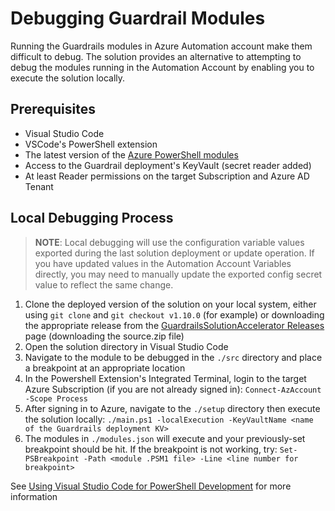 # Debugging Guardrail Modules

Running the Guardrails modules in Azure Automation account make them difficult to debug. The solution provides an alternative to attempting to debug the modules running in the Automation Account by enabling you to execute the solution locally. 

## Prerequisites

- Visual Studio Code
- VSCode's PowerShell extension
- The latest version of the [Azure PowerShell modules](https://learn.microsoft.com/powershell/azure/install-az-ps)
- Access to the Guardrail deployment's KeyVault (secret reader added)
- At least Reader permissions on the target Subscription and Azure AD Tenant 

## Local Debugging Process

> **NOTE**: Local debugging will use the configuration variable values exported during the last solution deployment or update operation. If you have updated values in the Automation Account Variables directly, you may need to manually update the exported config secret value to reflect the same change. 

1. Clone the deployed version of the solution on your local system, either using `git clone` and `git checkout v1.10.0` (for example) or downloading the appropriate release from the [GuardrailsSolutionAccelerator Releases](https://github.com/Azure/GuardrailsSolutionAccelerator/releases) page (downloading the source.zip file)
1. Open the solution directory in Visual Studio Code
1. Navigate to the module to be debugged in the `./src` directory and place a breakpoint at an appropriate location
1. In the Powershell Extension's Integrated Terminal, login to the target Azure Subscription (if you are not already signed in): `Connect-AzAccount -Scope Process`
1. After signing in to Azure, navigate to the `./setup` directory then execute the solution locally: `./main.ps1 -localExecution -KeyVaultName <name of the Guardrails deployment KV>`
1. The modules in `./modules.json` will execute and your previously-set breakpoint should be hit. If the breakpoint is not working, try: `Set-PSBreakpoint -Path <module .PSM1 file> -Line <line number for breakpoint>`

See [Using Visual Studio Code for PowerShell Development](https://learn.microsoft.com/powershell/scripting/dev-cross-plat/vscode/using-vscode) for more information